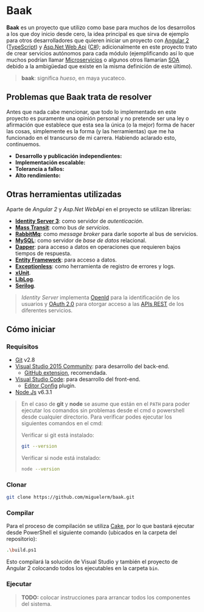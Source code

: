 # Baak

**Baak** es un proyecto que utilizo como base para muchos de los desarrollos
a los que doy inicio desde cero, la idea principal es que sirva de ejemplo para
otros desarrolladores que quieren iniciar un proyecto con [Angular 2][Angular2]
([TypeScript][TypeScript]) y [Asp.Net Web Api][WebApi] ([C#][CSharp]);
adicionalmente en este proyecto trato de crear servicios autónomos para cada
módulo (ejemplificando así lo que muchos podrían llamar [Microservicios][Microservicios]
o algunos otros llamarían [SOA][SOA] debido a la ambigüedad que existe en la
misma definición de este último).

> **baak**: significa *hueso*, en maya yucateco.

## Problemas que Baak trata de resolver

Antes que nada cabe mencionar, que todo lo implementado en este proyecto es
puramente una opinión personal y no pretende ser una ley o afirmación que
establece que esta sea la única (o la mejor) forma de hacer las cosas,
simplemente es la forma (y las herramientas) que me ha funcionado en el
transcurso de mi carrera. Habiendo aclarado esto, continuemos.

* **Desarrollo y publicación independientes:**
* **Implementación escalable:**
* **Tolerancia a fallos:**
* **Alto rendimiento:**

## Otras herramientas utilizadas

Aparte de *Angular 2* y *Asp.Net WebApi* en el proyecto se utilizan librerías:

* **[Identity Server 3][IdSrv3]**: como servidor de *autenticación*.
* **[Mass Transit][MassTransit]**: como bus *de servicios*.
* **[RabbitMq][RabbitMq]**: como *message broker* para darle soporte al bus de
  servicios.
* **[MySQL][MySQL]**: como servidor de *base de datos* relacional.
* **[Dapper][Dapper]**: para acceso a datos en operaciones que requieren bajos
  tiempos de respuesta.
* **[Entity Framework][EF]**: para acceso a datos.
* **[Exceptionless][Exceptionless]**: como herramienta de registro de errores y
  logs.
* **[xUnit](https://xunit.github.io/)**.
* **[LibLog](https://github.com/damianh/LibLog)**.
* **[Serilog](https://serilog.net/)**.

> *Identity Server* implementa [OpenId][OpenId] para la identificación de los
> usuarios y [OAuth 2.0][OAuth2] para otorgar acceso a las [APIs REST][Conceptos-REST]
> de los diferentes servicios.

## Cómo iniciar

### Requisitos

* [Git][Git] v2.8
* [Visual Studio 2015 Community][VS2015]: para desarrollo del back-end.
  * [GitHub extension][VSGH], recomendada.
* [Visual Studio Code][VSCode]: para desarrollo del front-end.
  * [Editor Config][EditorConfig] plugin.
* [Node Js][NodeJs] v6.3.1

> En el caso de **git** y **node** se asume que están en el `PATH` para poder
> ejecutar los comandos sin problemas desde el cmd o powershell desde cualquier
> directorio. Para verificar podes ejecutar los siguientes comandos en el cmd:
>
> Verificar si git está instalado:
> ```sh
> git --version
> ```
>
> Verificar si node está instalado:
> ```sh
> node --version
> ```

### Clonar

```sh
git clone https://github.com/miguelerm/baak.git
```

### Compilar

Para el proceso de compilación se utiliza [Cake][Cake], por lo que bastará
ejecutar desde PowerShell el siguiente comando (ubicados en la carpeta del
repositorio):

```sh
.\build.ps1
```

Esto compilará la solución de Visual Studio y también el proyecto de Angular 2
colocando todos los ejecutables en la carpeta `bin`.

### Ejecutar

> **TODO:** colocar instrucciones para arrancar todos los componentes del sistema.


[Angular2]: https://angular.io/
[WebApi]: https://www.asp.net/web-api
[CSharp]: https://msdn.microsoft.com/en-us/library/kx37x362.aspx
[TypeScript]: http://www.typescriptlang.org/
[Microservicios]: http://www.martinfowler.com/articles/microservices.html
[SOA]: http://www.martinfowler.com/articles/microservices.html
[IdSrv3]: https://identityserver.github.io/Documentation/docsv2/
[RabbitMq]: https://www.rabbitmq.com/
[MassTransit]: http://masstransit-project.com/
[OpenId]: http://openid.net/get-an-openid/what-is-openid/
[OAuth2]: https://oauth.net/2/
[Conceptos-REST]: http://asiermarques.com/2013/conceptos-sobre-apis-rest/
[Cake]: http://www.cakebuild.net/
[MySQL]: https://www.mysql.com/
[Dapper]: https://github.com/StackExchange/dapper-dot-net
[EF]: https://www.asp.net/entity-framework
[Exceptionless]: https://github.com/exceptionless/Exceptionless
[VS2015]: https://www.visualstudio.com/vs/community/
[VSCode]: https://code.visualstudio.com/
[EditorConfig]: https://marketplace.visualstudio.com/items?itemName=EditorConfig.EditorConfig
[NodeJs]: https://nodejs.org
[Git]: https://git-scm.com/
[VSGH]: https://visualstudio.github.com/
